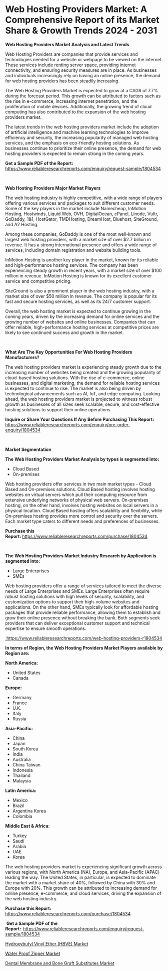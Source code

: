 <p><h1>Web Hosting Providers Market: A Comprehensive Report of its Market Share & Growth Trends 2024 - 2031</h1></p><p><strong>Web Hosting Providers Market Analysis and Latest Trends</strong></p>
<p><p>Web Hosting Providers are companies that provide services and technologies needed for a website or webpage to be viewed on the internet. These services include renting server space, providing internet connectivity, and ensuring security measures are in place. As businesses and individuals increasingly rely on having an online presence, the demand for web hosting providers has been steadily increasing.</p><p>The Web Hosting Providers Market is expected to grow at a CAGR of 7.7% during the forecast period. This growth can be attributed to factors such as the rise in e-commerce, increasing internet penetration, and the proliferation of mobile devices. Additionally, the growing trend of cloud computing has also contributed to the expansion of the web hosting providers market.</p><p>The latest trends in the web hosting providers market include the adoption of artificial intelligence and machine learning technologies to improve efficiency and security, the increasing popularity of managed web hosting services, and the emphasis on eco-friendly hosting solutions. As businesses continue to prioritize their online presence, the demand for web hosting providers is expected to remain strong in the coming years.</p></p>
<p><strong>Get a Sample PDF of the Report:&nbsp;</strong> <a href="https://www.reliableresearchreports.com/enquiry/request-sample/1804534">https://www.reliableresearchreports.com/enquiry/request-sample/1804534</a></p>
<p>&nbsp;</p>
<p><strong>Web Hosting Providers Major Market Players</strong></p>
<p><p>The web hosting industry is highly competitive, with a wide range of players offering various services and packages to suit different customer needs. Some of the key players in the market include Namecheap, InMotion Hosting, Hostwinds, Liquid Web, OVH, DigitalOcean, cPanel, Linode, Vultr, GoDaddy, 1&1, HostGator, TMDHosting, DreamHost, Bluehost, SiteGround, and A2 Hosting.</p><p>Among these companies, GoDaddy is one of the most well-known and largest web hosting providers, with a market size of over $2.7 billion in revenue. It has a strong international presence and offers a wide range of services, including domain registration and website building tools.</p><p>InMotion Hosting is another key player in the market, known for its reliable and high-performance hosting services. The company has been experiencing steady growth in recent years, with a market size of over $100 million in revenue. InMotion Hosting is known for its excellent customer service and competitive pricing.</p><p>SiteGround is also a prominent player in the web hosting industry, with a market size of over $50 million in revenue. The company is popular for its fast and secure hosting services, as well as its 24/7 customer support.</p><p>Overall, the web hosting market is expected to continue growing in the coming years, driven by the increasing demand for online services and the growing number of websites and online businesses. Companies that can offer reliable, high-performance hosting services at competitive prices are likely to see continued success and growth in the market.</p></p>
<p>&nbsp;</p>
<p><strong>What Are The Key Opportunities For Web Hosting Providers Manufacturers?</strong></p>
<p><p>The web hosting providers market is experiencing steady growth due to the increasing number of websites being created and the growing popularity of cloud-based hosting solutions. With the rise of e-commerce, online businesses, and digital marketing, the demand for reliable hosting services is expected to continue to rise. The market is also being driven by technological advancements such as AI, IoT, and edge computing. Looking ahead, the web hosting providers market is projected to witness robust growth as businesses of all sizes seek scalable, secure, and cost-effective hosting solutions to support their online operations.</p></p>
<p><strong>Inquire or Share Your Questions If Any Before Purchasing This Report:</strong> <a href="https://www.reliableresearchreports.com/enquiry/pre-order-enquiry/1804534">https://www.reliableresearchreports.com/enquiry/pre-order-enquiry/1804534</a></p>
<p>&nbsp;</p>
<p><strong>Market Segmentation</strong></p>
<p><strong>The Web Hosting Providers Market Analysis by types is segmented into:</strong></p>
<p><ul><li>Cloud Based</li><li>On-premises</li></ul></p>
<p><p>Web hosting providers offer services in two main market types - Cloud Based and On-premises solutions. Cloud Based hosting involves hosting websites on virtual servers which pull their computing resource from extensive underlying networks of physical web servers. On-premises hosting, on the other hand, involves hosting websites on local servers in a physical location. Cloud Based hosting offers scalability and flexibility, while On-premises hosting provides more control and security over the servers. Each market type caters to different needs and preferences of businesses.</p></p>
<p><strong>Purchase this Report:&nbsp;</strong><a href="https://www.reliableresearchreports.com/purchase/1804534">https://www.reliableresearchreports.com/purchase/1804534</a></p>
<p>&nbsp;</p>
<p><strong>The Web Hosting Providers Market Industry Research by Application is segmented into:</strong></p>
<p><ul><li>Large Enterprises</li><li>SMEs</li></ul></p>
<p><p>Web hosting providers offer a range of services tailored to meet the diverse needs of Large Enterprises and SMEs. Large Enterprises often require robust hosting solutions with high levels of security, scalability, and customization options to support their high-volume websites and applications. On the other hand, SMEs typically look for affordable hosting packages that provide reliable performance, allowing them to establish and grow their online presence without breaking the bank. Both segments seek providers that can deliver exceptional customer support and technical expertise to ensure smooth operations.</p></p>
<p><a href="https://www.reliableresearchreports.com/web-hosting-providers-r1804534">&nbsp;https://www.reliableresearchreports.com/web-hosting-providers-r1804534</a></p>
<p><strong>In terms of Region, the Web Hosting Providers Market Players available by Region are:</strong></p>
<p>
    <p> <strong> North America: </strong>
        <ul>
            <li>United States</li>
            <li>Canada</li>
        </ul>
        </p> 
    <p> <strong> Europe: </strong>
        <ul>
            <li>Germany</li>
            <li>France</li>
            <li>U.K.</li>
            <li>Italy</li>
            <li>Russia</li>
        </ul>
        </p> 
    <p> <strong> Asia-Pacific: </strong>
        <ul>
            <li>China</li>
            <li>Japan</li>
            <li>South Korea</li>
            <li>India</li>
            <li>Australia</li>
            <li>China Taiwan</li>
            <li>Indonesia</li>
            <li>Thailand</li>
            <li>Malaysia</li>
        </ul>
        </p> 
    <p> <strong> Latin America: </strong>
        <ul>
            <li>Mexico</li>
            <li>Brazil</li>
            <li>Argentina Korea</li>
            <li>Colombia</li>
        </ul>
        </p> 
    <p> <strong> Middle East & Africa: </strong>
        <ul>
            <li>Turkey</li>
            <li>Saudi</li>
            <li>Arabia</li>
            <li>UAE</li>
            <li>Korea</li>
        </ul>
    </p>
    </p>
<p><p>The web hosting providers market is experiencing significant growth across various regions, with North America (NA), Europe, and Asia-Pacific (APAC) leading the way. The United States, in particular, is expected to dominate the market with a market share of 40%, followed by China with 30% and Europe with 20%. This growth can be attributed to increasing demand for online presence, e-commerce, and cloud services, driving the expansion of the web hosting industry.</p></p>
<p><strong>Purchase this Report: </strong><a href="https://www.reliableresearchreports.com/purchase/1804534">https://www.reliableresearchreports.com/purchase/1804534</a></p>
<p>&nbsp;<strong>Get a Sample PDF of the Report:&nbsp;&nbsp;</strong><a href="https://www.reliableresearchreports.com/enquiry/request-sample/1804534">https://www.reliableresearchreports.com/enquiry/request-sample/1804534</a></p>
<p><strong></strong></p>
<p><p><a href="https://www.linkedin.com/pulse/hydroxybutyl-vinyl-ether-hbve-market-analysis-size-global-industry-twmbf">Hydroxybutyl Vinyl Ether (HBVE) Market</a></p><p><a href="https://www.linkedin.com/pulse/water-proof-zipper-market-insights-players-forecast-till-2031-syw4e">Water Proof Zipper Market</a></p><p><a href="https://www.linkedin.com/pulse/dental-membrane-bone-graft-substitutes-market-size-2024-2031-kt95f">Dental Membrane and Bone Graft Substitutes Market</a></p></p>